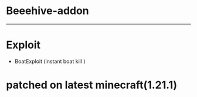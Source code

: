 # Beeehive-addon
----------------
# Exploit
- BoatExploit (instant boat kill )
 
# patched on latest minecraft(1.21.1)

